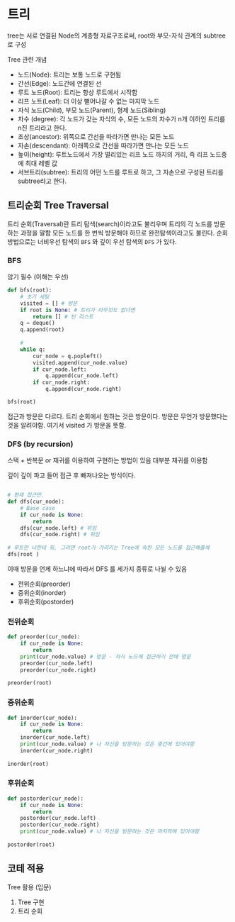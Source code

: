 # 트리
tree는 서로 연결된 Node의 계층형 자료구조로써, root와 부모-자식 관계의 subtree로 구성

Tree 관련 개념

* 노드(Node): 트리는 보통 노드로 구현됨
* 간선(Edge): 노드간에 연결된 선
* 루트 노드(Root): 트리는 항상 루트에서 시작함
* 리프 노트(Leaf): 더 이상 뻗어나갈 수 없는 마지막 노드
* 자식 노드(Child), 부모 노드(Parent), 형제 노드(Sibling)
* 차수 (degree): 각 노드가 갖는 자식의 수, 모든 노드의 차수가 n개 이하인 트리를 n진 트리라고 한다.
* 조상(ancestor): 위쪽으로 간선을 따라가면 만나는 모든 노드
* 자손(descendant): 아래쪽으로 간선을 따라가면 만나는 모든 노드
* 높이(height): 루트노드에서 가장 멀리있는 리프 노드 까지의 거리, 즉 리프 노드중에 최대 레벨 값
* 서브트리(subtree): 트리의 어떤 노드를 루트로 하고, 그 자손으로 구성된 트리를 subtree라고 한다.

## 트리순회 Tree Traversal

트리 순회(Traversal)란 트리 탐색(search)이라고도 불리우며 트리의 각 노드를 방문하는 과정을 말함
모든 노드를 한 번씩 방문해야 하므로 완전탐색이라고도 불린다. 순회 방법으로는 
너비우선 탐색의 `BFS` 와 깊이 우선 탐색의 `DFS` 가 있다.


### BFS

암기 필수 (이해는 우선)
```python
def bfs(root):
    # 초기 세팅
    visited = [] # 방문
    if root is None: # 트리가 아무것도 없다면
        return [] # 빈 리스트
    q = deque() 
    q.append(root)
    
    #  
    while q:
        cur_node = q.popleft()
        visited.append(cur_node.value)
        if cur_node.left:
            q.append(cur_node.left)
        if cur_node.right:
            q.append(cur_node.right)

bfs(root)
```
접근과 방문은 다르다.
트리 순회에서 원하는 것은 방문이다. 방문은 무언가 방문했다는 것을 알려야함.
여기서 visited 가 방문을 뜻함.


### DFS (by recursion)
스택 + 반복문 or 재귀를 이용하여 구현하는 방법이 있음
대부분 재귀를 이용함

깊이 깊이 파고 들어 접근 후 빠져나오는 방식이다.
```python

# 현재 접근만.
def dfs(cur_node):
    # Base case
    if cur_node is None:
        return
    dfs(cur_node.left) # 위임
    dfs(cur_node.right) # 위임
    
# 루트만 나한테 줘, 그러면 root가 가리키는 Tree에 속한 모든 노드를 접근해줄께
dfs(root )

```

이때 방문을 언제 하느냐에 따라서 DFS 를 세가지 종류로 나뉠 수 있음
* 전위순회(preorder)
* 중위순회(inorder)
* 후위순회(postorder)

### 전위순회
```python
def preorder(cur_node):
    if cur_node is None:
        return
    print(cur_node.value) # 방문 - 자식 노드에 접근하기 전에 방문
    preorder(cur_node.left)
    preorder(cur_node.right)
    
preorder(root)
```

### 중위순회
```python
def inorder(cur_node):
    if cur_node is None:
        return
    inorder(cur_node.left)
    print(cur_node.value) # 나 자신을 방문하는 것은 중간에 있어야함
    inorder(cur_node.right)
    
inorder(root)
```

### 후위순회
```python
def postorder(cur_node):
    if cur_node is None:
        return
    postorder(cur_node.left)
    postorder(cur_node.right)
    print(cur_node.value) # 나 자신을 방문하는 것은 마지막에 있어야함
    
postorder(root)
```


## 코테 적용
Tree 활용 (입문)
1. Tree 구현
2. 트리 순회